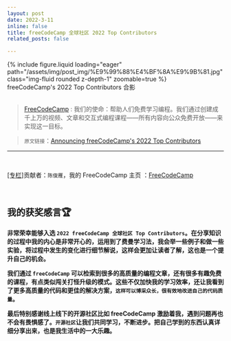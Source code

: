 ```yaml
---
layout: post
date: 2022-3-11 
inline: false
title: freeCodeCamp 全球社区 2022 Top Contributors
related_posts: false

---
```




<div class="row mt-3">
    <div class="col-sm mt-3 mt-md-0">
        {% include figure.liquid loading="eager" path="/assets/img/post_img/%E9%99%88%E4%BF%8A%E9%9B%81.jpg" class="img-fluid rounded z-depth-1" zoomable=true %}
    </div>
</div>
<div class="caption">
  freeCodeCamp's 2022 Top Contributors 合影
</div>



<br>

> [FreeCodeCamp](https://www.freecodecamp.org/chinese) : 我们的使命：帮助人们免费学习编程。我们通过创建成千上万的视频、文章和交互式编程课程——所有内容向公众免费开放——来实现这一目标。

> `原文链接`：[Announcing freeCodeCamp's 2022 Top Contributors](https://www.freecodecamp.org/news/freecodecamp-2022-top-contributors/)

<hr>
<br>

[[专栏]](https://www.freecodecamp.org/chinese/news)贡献者：`陈俊雁`，我的 FreeCodeCamp 主页 ：[FreeCodeCamp](https://www.freecodecamp.org/chinese/news/author/chen/)

<br>

## 我的获奖感言🏆

**非常荣幸能够入选 `2022 freeCodeCamp 全球社区 Top Contributors`。在分享知识的过程中我的内心是非常开心的，运用到了费曼学习法，我会举一些例子和做一些实验，将过程中发生的变化进行细节解说，这样会更加让读者了解，这也是一个提升自己的机会。**

**我们通过 `freeCodeCamp` 可以检索到很多的高质量的编程文章，还有很多有趣免费的课程，有点类似闯关打怪升级的模式。这些不仅加快我的学习效率，还让我看到了更多高质量的代码和更佳的解决方案，`这样可以博采众长，很有效地改进自己的代码质量`。**

**最后特别感谢线上线下的开源社区比如 freeCodeCamp 激励着我，遇到问题再也不会有畏惧感了。`开源社区`让我们共同学习，不断进步。把自己学到的东西认真详细分享出来，也是我生活中的一大乐趣。**

